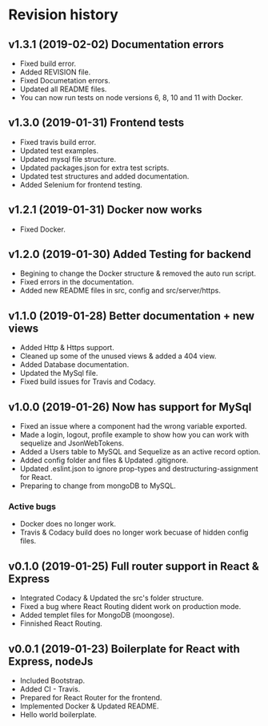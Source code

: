 # Revision history

## v1.3.1 (2019-02-02) Documentation errors

- Fixed build error.
- Added REVISION file.
- Fixed Documetation errors.
- Updated all README files.
- You can now run tests on node versions 6, 8, 10 and 11 with Docker.

## v1.3.0 (2019-01-31) Frontend tests

- Fixed travis build error.
- Updated test examples.
- Updated mysql file structure.
- Updated packages.json for extra test scripts.
- Updated test structures and added documentation.
- Added Selenium for frontend testing.

## v1.2.1 (2019-01-31) Docker now works

- Fixed Docker.

## v1.2.0 (2019-01-30) Added Testing for backend

- Begining to change the Docker structure & removed the auto run script.
- Fixed errors in the documentation.
- Added new README files in src, config and src/server/https.

## v1.1.0 (2019-01-28) Better documentation + new views

- Added Http & Https support.
- Cleaned up some of the unused views & added a 404 view.
- Added Database documentation.
- Updated the MySql file.
- Fixed build issues for Travis and Codacy.

## v1.0.0 (2019-01-26) Now has support for MySql

- Fixed an issue where a component had the wrong variable exported.
- Made a login, logout, profile example to show how you can work with sequelize and JsonWebTokens.
- Added a Users table to MySQL and Sequelize as an active record option.
- Added config folder and files & Updated .gitignore.
- Updated .eslint.json to ignore prop-types and destructuring-assignment for React.
- Preparing to change from mongoDB to MySQL.

### Active bugs

- Docker does no longer work.
- Travis & Codacy build does no longer work becuase of hidden config files.

## v0.1.0 (2019-01-25) Full router support in React & Express

- Integrated Codacy & Updated the src's folder structure.
- Fixed a bug where React Routing dident work on production mode.
- Added templet files for MongoDB (moongose).
- Finnished React Routing.

## v0.0.1 (2019-01-23) Boilerplate for React with Express, nodeJs

- Included Bootstrap.
- Added CI - Travis.
- Prepared for React Router for the frontend.
- Implemented Docker & Updated README.
- Hello world boilerplate.
